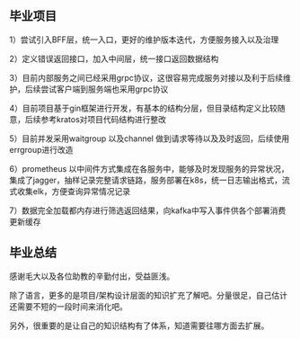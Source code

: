 毕业项目
---
1）尝试引入BFF层，统一入口，更好的维护版本迭代，方便服务接入以及治理

2）定义错误返回接口，加入中间层，统一接口返回数据结构

3）目前内部服务之间已经采用grpc协议，这很容易完成服务对接以及利于后续维护，后续尝试客户端到服务端也采用grpc协议

4）目前项目基于gin框架进行开发，有基本的结构分层，但目录结构定义比较随意，后续参考kratos对项目代码结构进行整改

5）目前并发采用waitgroup 以及channel 做到请求等待以及及时返回，后续使用errgroup进行改造

6）prometheus 以中间件方式集成在各服务中，能够及时发现服务的异常状况，集成了jagger，抽样记录完整请求链路，服务部署在k8s，统一日志输出格式，流式收集elk，方便查询异常情况记录

7）数据完全加载都内存进行筛选返回结果，向kafka中写入事件供各个部署消费更新缓存


毕业总结
---
感谢毛大以及各位助教的辛勤付出，受益匪浅。
  
除了语言，更多的是项目/架构设计层面的知识扩充了解吧。分量很足，自己估计还需要不短的一段时间来消化吧。

另外，很重要的是让自己的知识结构有了体系，知道需要往哪方面去扩展。